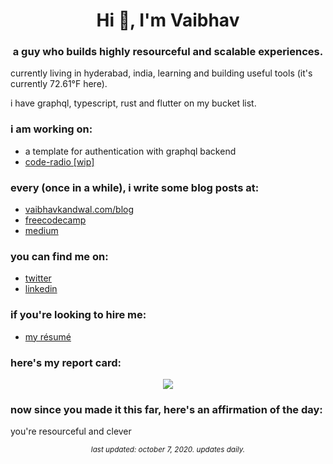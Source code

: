 <h1 align="center">Hi 👋, I'm Vaibhav</h1>
<h3 align="center">a guy who builds highly resourceful and scalable experiences.</h3>

<p>currently living in hyderabad, india, learning and building useful tools (it's currently 72.61°F here).</p>

<p>i have graphql, typescript, rust and flutter on my bucket list.</p>

### i am working on:
- a template for authentication with graphql backend
- [code-radio [wip]](https://github.com/boxdox/code-radio)

### every (once in a while), i write some blog posts at:
- [vaibhavkandwal.com/blog](https://vaibhavkandwal.com/blog/)
- [freecodecamp](https://www.freecodecamp.org/news/author/boxdox/)
- [medium](https://medium.com/@vaibhavkandwal)

### you can find me on:
- [twitter](https://twitter.com/vaibhav_kandwal)
- [linkedin](https://www.linkedin.com/in/vaibhavkandwal/)

### if you're looking to hire me:
- [my résumé](https://github.com/boxdox/resume/releases/latest/download/resume.pdf)

### here's my report card:

<p align="center">
<img src="https://github-readme-stats.vercel.app/api?username=boxdox&show_icons=true" />
</p>

### now since you made it this far, here's an affirmation of the day:
you're resourceful and clever

<p align="center"><sub><em>last updated: october 7, 2020. updates daily.</em></sub></p>